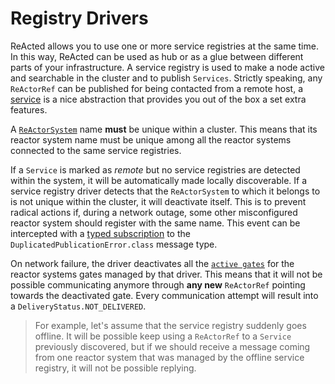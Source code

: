 # Registry Drivers

ReActed allows you to use one or more service registries at the same time. 
In this way, ReActed can be used as hub or as a glue between different parts of your infrastructure. 
A service registry is used to make a node active and searchable in the cluster and to publish `Services`. 
Strictly speaking, any `ReActorRef` can be published for being contacted from a remote host, 
a [service](../services.md) is a nice abstraction that provides you out of the box a set extra features.

A [`ReActorSystem`](../reactor_system.md) name **must** be unique within a cluster. This means that its reactor system name
must be unique among all the reactor systems connected to the same service registries.

If a `Service` is marked as *remote* but no service registries are detected within the system, it will be automatically
made locally discoverable. If a service registry driver detects that the `ReActorSystem` to which it belongs to is not unique
within the cluster, it will deactivate itself. This is to prevent radical actions if, during a network outage, some other
misconfigured reactor system should register with the same name. This event can be intercepted with a [typed subscription](../subscriptions.md)
to the `DuplicatedPublicationError.class` message type.

On network failure, the driver deactivates all the [`active gates`](../channel_drivers/README.md) for the reactor systems gates managed by that driver.
This means that it will not be possible communicating anymore through **any new** `ReActorRef` pointing towards the deactivated gate. Every communication
attempt will result into a `DeliveryStatus.NOT_DELIVERED`.

> For example, let's assume that the service registry suddenly goes offline. It will be possible keep using a `ReActorRef` to
> a `Service` previously discovered, but if we should receive a message coming from one reactor system that was managed by the
> offline service registry, it will not be possible replying.  



